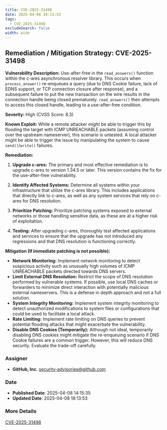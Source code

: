```yaml
---
title: CVE-2025-31498
date: 2025-04-08 18:13:53
tags:
  - CVE-2025-31498
excludeSearch: false
width: wide
---
```


## Remediation / Mitigation Strategy: CVE-2025-31498

**Vulnerability Description:** Use-after-free in the `read_answers()` function within the c-ares asynchronous resolver library.  This occurs when `process_answer()` re-enqueues a query (due to DNS Cookie failure, lack of EDNS support, or TCP connection closure after response), and a subsequent failure to put the new transaction on the wire results in the connection handle being closed prematurely. `read_answers()` then attempts to access this closed handle, leading to a use-after-free condition.

**Severity:** High (CVSS Score: 8.3)

**Known Exploit:** While a remote attacker *might* be able to trigger this by flooding the target with ICMP UNREACHABLE packets (assuming control over the upstream nameserver), this scenario is untested. A local attacker might be able to trigger the issue by manipulating the system to cause `send()`/`write()` failures.

**Remediation:**

1.  **Upgrade c-ares:**  The primary and most effective remediation is to upgrade c-ares to version 1.34.5 or later. This version contains the fix for the use-after-free vulnerability.

2.  **Identify Affected Systems:**  Determine all systems within your infrastructure that utilize the c-ares library. This includes applications that directly link to c-ares, as well as any system services that rely on c-ares for DNS resolution.

3.  **Prioritize Patching:** Prioritize patching systems exposed to external networks or those handling sensitive data, as these are at a higher risk of exploitation.

4.  **Testing:**  After upgrading c-ares, thoroughly test affected applications and services to ensure that the upgrade has not introduced any regressions and that DNS resolution is functioning correctly.

**Mitigation (If immediate patching is not possible):**

*   **Network Monitoring:** Implement network monitoring to detect suspicious activity such as unusually high volumes of ICMP UNREACHABLE packets directed towards DNS servers.
*   **Limit External DNS Resolution:**  Restrict the scope of DNS resolution performed by vulnerable systems.  If possible, use local DNS caches or forwarders to minimize direct interaction with potentially malicious external nameservers. This is a defense in depth approach and not a full solution.
*   **System Integrity Monitoring:**  Implement system integrity monitoring to detect unauthorized modifications to system files or configurations that could be used to facilitate a local attack.
*   **Rate Limiting:** Implement rate limiting on DNS queries to prevent potential flooding attacks that might exacerbate the vulnerability.
*   **Disable DNS Cookies (Temporarily):** Although not ideal, temporarily disabling DNS cookies might mitigate the re-enqueuing scenario if DNS Cookie failures are a common trigger.  However, this will reduce DNS security.  Evaluate the trade-off carefully.

### Assigner
- **GitHub, Inc.** <security-advisories@github.com>

### Date
- **Published Date**: 2025-04-08 14:15:35
- **Updated Date**: 2025-04-08 18:13:53

### More Details
[CVE-2025-31498](https://www.cvedetails.com/cve/CVE-2025-31498)